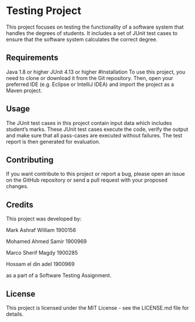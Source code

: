 # Testing Project
This project focuses on testing the functionality of a software system that handles the degrees of students. It includes a set of JUnit test cases to ensure that the software system calculates the correct degree.

## Requirements
Java 1.8 or higher
JUnit 4.13 or higher
#Installation
To use this project, you need to clone or download it from the Git repository. Then, open your preferred IDE (e.g. Eclipse or IntelliJ IDEA) and import the project as a Maven project.

## Usage
The JUnit test cases in this project contain input data which includes student’s marks. These JUnit test cases execute the code, verify the output and make sure that all pass-cases are executed without failures. The test report is then generated for evaluation.

## Contributing
If you want contribute to this project or report a bug, please open an issue on the GitHub repository or send a pull request with your proposed changes.

## Credits
This project was developed by:

Mark Ashraf William 1900156

Mohamed Ahmed Samir 1900969 

Marco Sherif Magdy  1900285 

Hossam el din adel  1900969 

as a part of a Software Testing Assignment.

## License
This project is licensed under the MIT License - see the LICENSE.md file for details.
